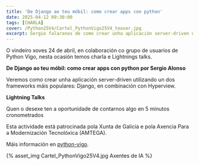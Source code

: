 ```yaml
---
title: 'De Django ao teu móbil: como crear apps con python'
date: 2025-04-12 09:30:00
tags: [CHARLA]
cover: /Python25V4/Cartel_PythonVigo25V4_teaser.jpg
excerpt: Sergio falaranos de como crear unha aplicación server-driven utilizando un dos frameworks máis populares: Django, en combinación con Hyperview
---
```


O vindeiro xoves 24 de abril, en colaboración co grupo de usuarios de Python Vigo, nesta ocasión temos charla e Lightnings talks.

<strong>De Django ao teu móbil: como crear apps con python por Sergio Alonso</strong>

Veremos como crear unha aplicación server-driven utilizando un dos frameworks máis populares: Django, en combinación con Hyperview.

<strong>Lightning Talks</strong>

Quen o desexe ten a oportunidade de contarnos algo en 5 minutos cronometrados

Esta actividade está patrocinada pola Xunta de Galicia e pola Axencia Para a Modernización Tecnolóxica (AMTEGA).

Máis información en [python-vigo](https://www.python-vigo.es).


{% asset_img Cartel_PythonVigo25V4.jpg Axentes de IA %}
